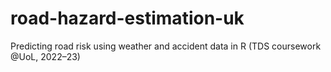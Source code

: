 # road-hazard-estimation-uk
Predicting road risk using weather and accident data in R (TDS coursework @UoL, 2022–23)
